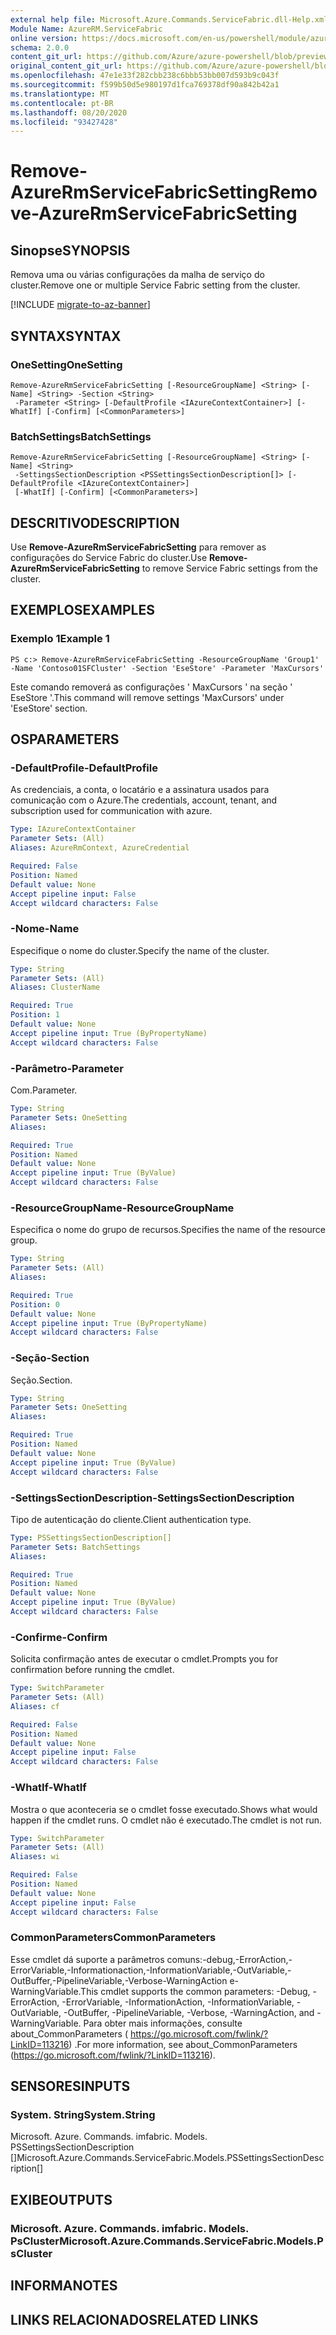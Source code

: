 ```yaml
---
external help file: Microsoft.Azure.Commands.ServiceFabric.dll-Help.xml
Module Name: AzureRM.ServiceFabric
online version: https://docs.microsoft.com/en-us/powershell/module/azurerm.servicefabric/remove-azurermservicefabricsetting
schema: 2.0.0
content_git_url: https://github.com/Azure/azure-powershell/blob/preview/src/ResourceManager/ServiceFabric/Commands.ServiceFabric/help/Remove-AzureRmServiceFabricSetting.md
original_content_git_url: https://github.com/Azure/azure-powershell/blob/preview/src/ResourceManager/ServiceFabric/Commands.ServiceFabric/help/Remove-AzureRmServiceFabricSetting.md
ms.openlocfilehash: 47e1e33f282cbb238c6bbb53bb007d593b9c043f
ms.sourcegitcommit: f599b50d5e980197d1fca769378df90a842b42a1
ms.translationtype: MT
ms.contentlocale: pt-BR
ms.lasthandoff: 08/20/2020
ms.locfileid: "93427428"
---
```

# <span data-ttu-id="113a1-101">Remove-AzureRmServiceFabricSetting</span><span class="sxs-lookup"><span data-stu-id="113a1-101">Remove-AzureRmServiceFabricSetting</span></span>

## <span data-ttu-id="113a1-102">Sinopse</span><span class="sxs-lookup"><span data-stu-id="113a1-102">SYNOPSIS</span></span>
<span data-ttu-id="113a1-103">Remova uma ou várias configurações da malha de serviço do cluster.</span><span class="sxs-lookup"><span data-stu-id="113a1-103">Remove one or multiple Service Fabric setting from the cluster.</span></span>

[!INCLUDE [migrate-to-az-banner](../../includes/migrate-to-az-banner.md)]

## <span data-ttu-id="113a1-104">SYNTAX</span><span class="sxs-lookup"><span data-stu-id="113a1-104">SYNTAX</span></span>

### <span data-ttu-id="113a1-105">OneSetting</span><span class="sxs-lookup"><span data-stu-id="113a1-105">OneSetting</span></span>
```
Remove-AzureRmServiceFabricSetting [-ResourceGroupName] <String> [-Name] <String> -Section <String>
 -Parameter <String> [-DefaultProfile <IAzureContextContainer>] [-WhatIf] [-Confirm] [<CommonParameters>]
```

### <span data-ttu-id="113a1-106">BatchSettings</span><span class="sxs-lookup"><span data-stu-id="113a1-106">BatchSettings</span></span>
```
Remove-AzureRmServiceFabricSetting [-ResourceGroupName] <String> [-Name] <String>
 -SettingsSectionDescription <PSSettingsSectionDescription[]> [-DefaultProfile <IAzureContextContainer>]
 [-WhatIf] [-Confirm] [<CommonParameters>]
```

## <span data-ttu-id="113a1-107">DESCRITIVO</span><span class="sxs-lookup"><span data-stu-id="113a1-107">DESCRIPTION</span></span>
<span data-ttu-id="113a1-108">Use **Remove-AzureRmServiceFabricSetting** para remover as configurações do Service Fabric do cluster.</span><span class="sxs-lookup"><span data-stu-id="113a1-108">Use **Remove-AzureRmServiceFabricSetting** to remove Service Fabric settings from the cluster.</span></span>

## <span data-ttu-id="113a1-109">EXEMPLOS</span><span class="sxs-lookup"><span data-stu-id="113a1-109">EXAMPLES</span></span>

### <span data-ttu-id="113a1-110">Exemplo 1</span><span class="sxs-lookup"><span data-stu-id="113a1-110">Example 1</span></span>
```
PS c:> Remove-AzureRmServiceFabricSetting -ResourceGroupName 'Group1' -Name 'Contoso01SFCluster' -Section 'EseStore' -Parameter 'MaxCursors'
```

<span data-ttu-id="113a1-111">Este comando removerá as configurações ' MaxCursors ' na seção ' EseStore '.</span><span class="sxs-lookup"><span data-stu-id="113a1-111">This command will remove settings 'MaxCursors' under 'EseStore' section.</span></span>

## <span data-ttu-id="113a1-112">OS</span><span class="sxs-lookup"><span data-stu-id="113a1-112">PARAMETERS</span></span>

### <span data-ttu-id="113a1-113">-DefaultProfile</span><span class="sxs-lookup"><span data-stu-id="113a1-113">-DefaultProfile</span></span>
<span data-ttu-id="113a1-114">As credenciais, a conta, o locatário e a assinatura usados para comunicação com o Azure.</span><span class="sxs-lookup"><span data-stu-id="113a1-114">The credentials, account, tenant, and subscription used for communication with azure.</span></span>

```yaml
Type: IAzureContextContainer
Parameter Sets: (All)
Aliases: AzureRmContext, AzureCredential

Required: False
Position: Named
Default value: None
Accept pipeline input: False
Accept wildcard characters: False
```

### <span data-ttu-id="113a1-115">-Nome</span><span class="sxs-lookup"><span data-stu-id="113a1-115">-Name</span></span>
<span data-ttu-id="113a1-116">Especifique o nome do cluster.</span><span class="sxs-lookup"><span data-stu-id="113a1-116">Specify the name of the cluster.</span></span>

```yaml
Type: String
Parameter Sets: (All)
Aliases: ClusterName

Required: True
Position: 1
Default value: None
Accept pipeline input: True (ByPropertyName)
Accept wildcard characters: False
```

### <span data-ttu-id="113a1-117">-Parâmetro</span><span class="sxs-lookup"><span data-stu-id="113a1-117">-Parameter</span></span>
<span data-ttu-id="113a1-118">Com.</span><span class="sxs-lookup"><span data-stu-id="113a1-118">Parameter.</span></span>

```yaml
Type: String
Parameter Sets: OneSetting
Aliases: 

Required: True
Position: Named
Default value: None
Accept pipeline input: True (ByValue)
Accept wildcard characters: False
```

### <span data-ttu-id="113a1-119">-ResourceGroupName</span><span class="sxs-lookup"><span data-stu-id="113a1-119">-ResourceGroupName</span></span>
<span data-ttu-id="113a1-120">Especifica o nome do grupo de recursos.</span><span class="sxs-lookup"><span data-stu-id="113a1-120">Specifies the name of the resource group.</span></span>

```yaml
Type: String
Parameter Sets: (All)
Aliases: 

Required: True
Position: 0
Default value: None
Accept pipeline input: True (ByPropertyName)
Accept wildcard characters: False
```

### <span data-ttu-id="113a1-121">-Seção</span><span class="sxs-lookup"><span data-stu-id="113a1-121">-Section</span></span>
<span data-ttu-id="113a1-122">Seção.</span><span class="sxs-lookup"><span data-stu-id="113a1-122">Section.</span></span>

```yaml
Type: String
Parameter Sets: OneSetting
Aliases: 

Required: True
Position: Named
Default value: None
Accept pipeline input: True (ByValue)
Accept wildcard characters: False
```

### <span data-ttu-id="113a1-123">-SettingsSectionDescription</span><span class="sxs-lookup"><span data-stu-id="113a1-123">-SettingsSectionDescription</span></span>
<span data-ttu-id="113a1-124">Tipo de autenticação do cliente.</span><span class="sxs-lookup"><span data-stu-id="113a1-124">Client authentication type.</span></span>

```yaml
Type: PSSettingsSectionDescription[]
Parameter Sets: BatchSettings
Aliases: 

Required: True
Position: Named
Default value: None
Accept pipeline input: True (ByValue)
Accept wildcard characters: False
```

### <span data-ttu-id="113a1-125">-Confirme</span><span class="sxs-lookup"><span data-stu-id="113a1-125">-Confirm</span></span>
<span data-ttu-id="113a1-126">Solicita confirmação antes de executar o cmdlet.</span><span class="sxs-lookup"><span data-stu-id="113a1-126">Prompts you for confirmation before running the cmdlet.</span></span>

```yaml
Type: SwitchParameter
Parameter Sets: (All)
Aliases: cf

Required: False
Position: Named
Default value: None
Accept pipeline input: False
Accept wildcard characters: False
```

### <span data-ttu-id="113a1-127">-WhatIf</span><span class="sxs-lookup"><span data-stu-id="113a1-127">-WhatIf</span></span>
<span data-ttu-id="113a1-128">Mostra o que aconteceria se o cmdlet fosse executado.</span><span class="sxs-lookup"><span data-stu-id="113a1-128">Shows what would happen if the cmdlet runs.</span></span> <span data-ttu-id="113a1-129">O cmdlet não é executado.</span><span class="sxs-lookup"><span data-stu-id="113a1-129">The cmdlet is not run.</span></span>

```yaml
Type: SwitchParameter
Parameter Sets: (All)
Aliases: wi

Required: False
Position: Named
Default value: None
Accept pipeline input: False
Accept wildcard characters: False
```

### <span data-ttu-id="113a1-130">CommonParameters</span><span class="sxs-lookup"><span data-stu-id="113a1-130">CommonParameters</span></span>
<span data-ttu-id="113a1-131">Esse cmdlet dá suporte a parâmetros comuns:-debug,-ErrorAction,-ErrorVariable,-Informationaction,-InformationVariable,-OutVariable,-OutBuffer,-PipelineVariable,-Verbose-WarningAction e-WarningVariable.</span><span class="sxs-lookup"><span data-stu-id="113a1-131">This cmdlet supports the common parameters: -Debug, -ErrorAction, -ErrorVariable, -InformationAction, -InformationVariable, -OutVariable, -OutBuffer, -PipelineVariable, -Verbose, -WarningAction, and -WarningVariable.</span></span> <span data-ttu-id="113a1-132">Para obter mais informações, consulte about_CommonParameters ( https://go.microsoft.com/fwlink/?LinkID=113216) .</span><span class="sxs-lookup"><span data-stu-id="113a1-132">For more information, see about_CommonParameters (https://go.microsoft.com/fwlink/?LinkID=113216).</span></span>

## <span data-ttu-id="113a1-133">SENSORES</span><span class="sxs-lookup"><span data-stu-id="113a1-133">INPUTS</span></span>

### <span data-ttu-id="113a1-134">System. String</span><span class="sxs-lookup"><span data-stu-id="113a1-134">System.String</span></span>
<span data-ttu-id="113a1-135">Microsoft. Azure. Commands. imfabric. Models. PSSettingsSectionDescription []</span><span class="sxs-lookup"><span data-stu-id="113a1-135">Microsoft.Azure.Commands.ServiceFabric.Models.PSSettingsSectionDescription[]</span></span>

## <span data-ttu-id="113a1-136">EXIBE</span><span class="sxs-lookup"><span data-stu-id="113a1-136">OUTPUTS</span></span>

### <span data-ttu-id="113a1-137">Microsoft. Azure. Commands. imfabric. Models. PsCluster</span><span class="sxs-lookup"><span data-stu-id="113a1-137">Microsoft.Azure.Commands.ServiceFabric.Models.PsCluster</span></span>

## <span data-ttu-id="113a1-138">INFORMA</span><span class="sxs-lookup"><span data-stu-id="113a1-138">NOTES</span></span>

## <span data-ttu-id="113a1-139">LINKS RELACIONADOS</span><span class="sxs-lookup"><span data-stu-id="113a1-139">RELATED LINKS</span></span>

